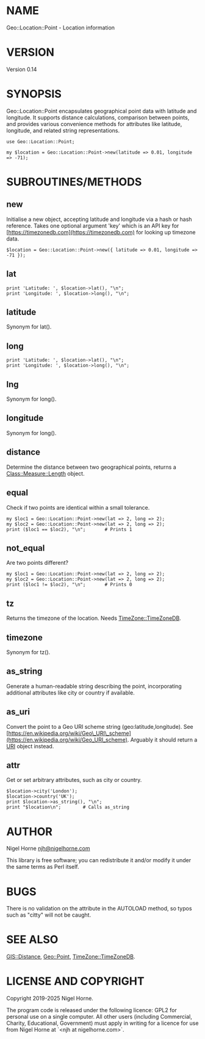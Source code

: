 # NAME

Geo::Location::Point - Location information

# VERSION

Version 0.14

# SYNOPSIS

Geo::Location::Point encapsulates geographical point data with latitude and longitude.
It supports distance calculations,
comparison between points,
and provides various convenience methods for attributes like latitude, longitude, and related string representations.

    use Geo::Location::Point;

    my $location = Geo::Location::Point->new(latitude => 0.01, longitude => -71);

# SUBROUTINES/METHODS

## new

Initialise a new object, accepting latitude and longitude via a hash or hash reference.
Takes one optional argument 'key' which is an API key for [https://timezonedb.com](https://timezonedb.com) for looking up timezone data.

    $location = Geo::Location::Point->new({ latitude => 0.01, longitude => -71 });

## lat

    print 'Latitude: ', $location->lat(), "\n";
    print 'Longitude: ', $location->long(), "\n";

## latitude

Synonym for lat().

## long

    print 'Latitude: ', $location->lat(), "\n";
    print 'Longitude: ', $location->long(), "\n";

## lng

Synonym for long().

## longitude

Synonym for long().

## distance

Determine the distance between two geographical points,
returns a [Class::Measure::Length](https://metacpan.org/pod/Class%3A%3AMeasure%3A%3ALength) object.

## equal

Check if two points are identical within a small tolerance.

    my $loc1 = Geo::Location::Point->new(lat => 2, long => 2);
    my $loc2 = Geo::Location::Point->new(lat => 2, long => 2);
    print ($loc1 == $loc2), "\n";       # Prints 1

## not\_equal

Are two points different?

    my $loc1 = Geo::Location::Point->new(lat => 2, long => 2);
    my $loc2 = Geo::Location::Point->new(lat => 2, long => 2);
    print ($loc1 != $loc2), "\n";       # Prints 0

## tz

Returns the timezone of the location.
Needs [TimeZone::TimeZoneDB](https://metacpan.org/pod/TimeZone%3A%3ATimeZoneDB).

## timezone

Synonym for tz().

## as\_string

Generate a human-readable string describing the point,
incorporating additional attributes like city or country if available.

## as\_uri

Convert the point to a Geo URI scheme string (geo:latitude,longitude).
See [https://en.wikipedia.org/wiki/Geo\_URI\_scheme](https://en.wikipedia.org/wiki/Geo_URI_scheme).
Arguably it should return a [URI](https://metacpan.org/pod/URI) object instead.

## attr

Get or set arbitrary attributes, such as city or country.

    $location->city('London');
    $location->country('UK');
    print $location->as_string(), "\n";
    print "$location\n";        # Calls as_string

# AUTHOR

Nigel Horne <njh@nigelhorne.com>

This library is free software; you can redistribute it and/or modify
it under the same terms as Perl itself.

# BUGS

There is no validation on the attribute in the AUTOLOAD method,
so typos such as "citty" will not be caught.

# SEE ALSO

[GIS::Distance](https://metacpan.org/pod/GIS%3A%3ADistance),
[Geo::Point](https://metacpan.org/pod/Geo%3A%3APoint),
[TimeZone::TimeZoneDB](https://metacpan.org/pod/TimeZone%3A%3ATimeZoneDB).

# LICENSE AND COPYRIGHT

Copyright 2019-2025 Nigel Horne.

The program code is released under the following licence: GPL2 for personal use on a single computer.
All other users (including Commercial, Charity, Educational, Government)
must apply in writing for a licence for use from Nigel Horne at \`&lt;njh at nigelhorne.com>\`.
